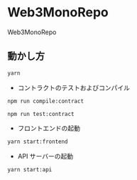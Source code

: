 # Web3MonoRepo

Web3MonoRepo

## 動かし方

```bash
yarn
```

- コントラクトのテストおよびコンパイル

```bash
npm run compile:contract
```

```bash
npm run test:contract
```

- フロントエンドの起動

```bash
yarn start:frontend
```

- API サーバーの起動

```bash
yarn start:api
```
